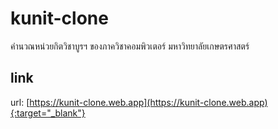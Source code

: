 # kunit-clone
คำนวณหน่วยกิตวิชาบูรฯ ของภาควิชาคอมพิวเตอร์ มหาวิทยาลัยเกษตรศาสตร์
## link
url: [https://kunit-clone.web.app](https://kunit-clone.web.app){:target="_blank"}